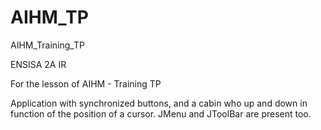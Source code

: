 AIHM_TP
=======

AIHM_Training_TP

ENSISA 2A IR

For the lesson of AIHM - Training TP

Application with synchronized buttons, and a cabin who up and down in function of the position of a cursor. JMenu and JToolBar are present too.
